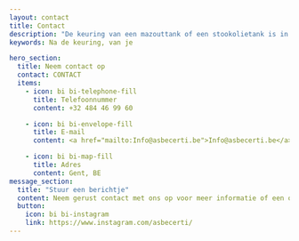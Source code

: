 ```yaml
---
layout: contact
title: Contact
description: "De keuring van een mazouttank of een stookolietank is in het merendeel van de gevallen verplicht"
keywords: Na de keuring, van je

hero_section:
  title: Neem contact op
  contact: CONTACT
  items:
    - icon: bi bi-telephone-fill
      title: Telefoonnummer
      content: +32 484 46 99 60

    - icon: bi bi-envelope-fill
      title: E-mail
      content: <a href="mailto:Info@asbecerti.be">Info@asbecerti.be</a>

    - icon: bi bi-map-fill
      title: Adres
      content: Gent, BE
message_section:
  title: "Stuur een berichtje"
  content: Neem gerust contact met ons op voor meer informatie of een offerte op maat. Wij helpen u graag verder!
  button:
    icon: bi bi-instagram
    link: https://www.instagram.com/asbecerti/
---
```

